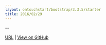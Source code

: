 ```yaml
---
layout: ontouchstart/bootstrap/3.3.5/starter
title: 2016/02/29
---
```


--

[URL](https://bigdata-mindstorms.github.io/jekyll-playground/home/ontouchstart/2016/02/29/index.html) |
[View on GitHub](https://github.com/bigdata-mindstorms/jekyll-playground/tree/gh-pages/home/ontouchstart/2016/02/29/index.md) 
